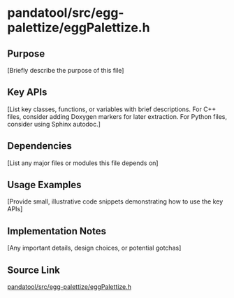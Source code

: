 # pandatool/src/egg-palettize/eggPalettize.h

## Purpose
[Briefly describe the purpose of this file]

## Key APIs
[List key classes, functions, or variables with brief descriptions.
For C++ files, consider adding Doxygen markers for later extraction.
For Python files, consider using Sphinx autodoc.]

## Dependencies
[List any major files or modules this file depends on]

## Usage Examples
[Provide small, illustrative code snippets demonstrating how to use the key APIs]

## Implementation Notes
[Any important details, design choices, or potential gotchas]

## Source Link
[pandatool/src/egg-palettize/eggPalettize.h](link_to_source_repository/pandatool/src/egg-palettize/eggPalettize.h)
